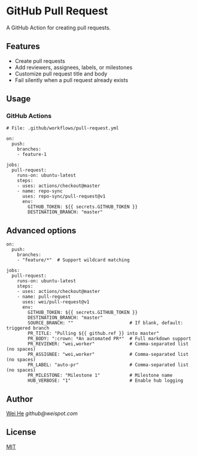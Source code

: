 # GitHub Pull Request

A GitHub Action for creating pull requests. 


## Features
 * Create pull requests
 * Add reviewers, assignees, labels, or milestones
 * Customize pull request title and body
 * Fail silently when a pull request already exists


## Usage

### GitHub Actions
```
# File: .github/workflows/pull-request.yml

on:
  push:
    branches:
    - feature-1

jobs:
  pull-request:
    runs-on: ubuntu-latest
    steps:
    - uses: actions/checkout@master
    - name: repo-sync
      uses: repo-sync/pull-request@v1
      env:
        GITHUB_TOKEN: ${{ secrets.GITHUB_TOKEN }}
        DESTINATION_BRANCH: "master"
```


## Advanced options
```
on:
  push:
    branches:
    - "feature/*"  # Support wildcard matching

jobs:
  pull-request:
    runs-on: ubuntu-latest
    steps:
    - uses: actions/checkout@master
    - name: pull-request
      uses: wei/pull-request@v1
      env:
        GITHUB_TOKEN: ${{ secrets.GITHUB_TOKEN }}
        DESTINATION_BRANCH: "master"
        SOURCE_BRANCH: ""                     # If blank, default: triggered branch
        PR_TITLE: "Pulling ${{ github.ref }} into master"
        PR_BODY: ":crown: *An automated PR*"  # Full markdown support
        PR_REVIEWER: "wei,worker"             # Comma-separated list (no spaces)
        PR_ASSIGNEE: "wei,worker"             # Comma-separated list (no spaces)
        PR_LABEL: "auto-pr"                   # Comma-separated list (no spaces)
        PR_MILESTONE: "Milestone 1"           # Milestone name
        HUB_VERBOSE: "1"                      # Enable hub logging
```


## Author
[Wei He](https://github.com/wei) _github@weispot.com_


## License
[MIT](https://wei.mit-license.org)
